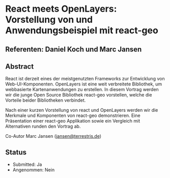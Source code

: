 # React meets OpenLayers: Vorstellung von und Anwendungsbeispiel mit react-geo

## Referenten: Daniel Koch und Marc Jansen

## Abstract

React ist derzeit eines der meistgenutzten Frameworks zur Entwicklung von
Web-UI-Komponenten. OpenLayers ist eine weit verbreitete Bibliothek, um
webbasierte Kartenanwendungen zu erstellen. In diesem Vortrag werden wir die
junge Open Source Bibliothek react-geo vorstellen, welche die Vorteile beider
Bibliotheken verbindet.

Nach einer kurzen Vorstellung von react und OpenLayers werden wir die Merkmale
und Komponenten von react-geo demonstrieren. Eine Präsentation einer react-geo
Applikation sowie ein Vergleich mit Alternativen runden den Vortrag ab.

Co-Autor Marc Jansen (jansen@terrestris.de)

## Status
  * Submitted: Ja
  * Angenommen: Nein
